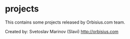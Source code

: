 projects
=============

This contains some projects released by Orbisius.com team.


Created by: Svetoslav Marinov (Slavi)
http://orbisius.com
